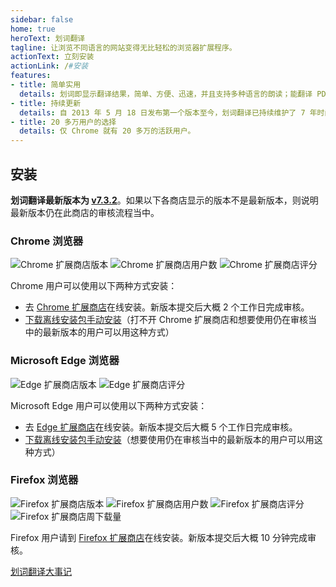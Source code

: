 ```yaml
---
sidebar: false
home: true
heroText: 划词翻译
tagline: 让浏览不同语言的网站变得无比轻松的浏览器扩展程序。
actionText: 立刻安装
actionLink: /#安装
features:
- title: 简单实用
  details: 划词即显示翻译结果，简单、方便、迅速，并且支持多种语言的朗读；能翻译 PDF 文档；支持有道翻译、百度翻译和谷歌翻译。
- title: 持续更新
  details: 自 2013 年 5 月 18 日发布第一个版本至今，划词翻译已持续维护了 7 年时间。
- title: 20 多万用户的选择
  details: 仅 Chrome 就有 20 多万的活跃用户。
---
```


## 安装

**划词翻译最新版本为 [v7.3.2](./log.html)**。如果以下各商店显示的版本不是最新版本，则说明最新版本仍在此商店的审核流程当中。

### Chrome 浏览器

![Chrome 扩展商店版本](https://img.shields.io/chrome-web-store/v/ikhdkkncnoglghljlkmcimlnlhkeamad.svg?style=flat-square&label=版本)
![Chrome 扩展商店用户数](https://img.shields.io/chrome-web-store/d/ikhdkkncnoglghljlkmcimlnlhkeamad.svg?style=flat-square&label=用户数)
![Chrome 扩展商店评分](https://img.shields.io/chrome-web-store/rating/ikhdkkncnoglghljlkmcimlnlhkeamad?style=flat-square&label=评分)

Chrome 用户可以使用以下两种方式安装：

- 去 [Chrome 扩展商店](https://chrome.google.com/webstore/detail/ikhdkkncnoglghljlkmcimlnlhkeamad)在线安装。新版本提交后大概 2 个工作日完成审核。
- [下载离线安装包手动安装](./install.html)（打不开 Chrome 扩展商店和想要使用仍在审核当中的最新版本的用户可以用这种方式）

### Microsoft Edge 浏览器

![Edge 扩展商店版本](https://img.shields.io/static/v1?label=版本&message=v7.3.1&color=informational&style=flat-square)
![Edge 扩展商店评分](https://img.shields.io/static/v1?label=评分&message=4.6/5&color=success&style=flat-square)

Microsoft Edge 用户可以使用以下两种方式安装：

- 去 [Edge 扩展商店](https://microsoftedge.microsoft.com/addons/detail/oikmahiipjniocckomdccmplodldodja)在线安装。新版本提交后大概 5 个工作日完成审核。
- [下载离线安装包手动安装](./install.html)（想要使用仍在审核当中的最新版本的用户可以用这种方式）

### Firefox 浏览器

![Firefox 扩展商店版本](https://img.shields.io/amo/v/hcfy?style=flat-square&label=版本)
![Firefox 扩展商店用户数](https://img.shields.io/amo/users/hcfy?style=flat-square&label=用户数)
![Firefox 扩展商店评分](https://img.shields.io/amo/rating/hcfy?style=flat-square&label=评分)
![Firefox 扩展商店周下载量](https://img.shields.io/amo/dw/hcfy?style=flat-square&label=周下载量)

Firefox 用户请到 [Firefox 扩展商店](https://addons.mozilla.org/zh-CN/firefox/addon/hcfy/)在线安装。新版本提交后大概 10 分钟完成审核。

[划词翻译大事记](./histroy.html)

<global-footer />
